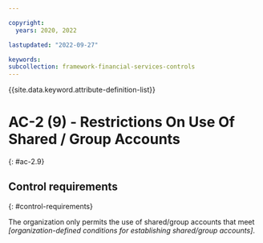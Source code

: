 ```yaml
---

copyright:
  years: 2020, 2022

lastupdated: "2022-09-27"

keywords: 
subcollection: framework-financial-services-controls
---
```


{{site.data.keyword.attribute-definition-list}}

         
# AC-2 (9) - Restrictions On Use Of Shared / Group Accounts
{: #ac-2.9}

## Control requirements
{: #control-requirements}

The organization only permits the use of shared/group accounts that meet _[organization-defined conditions for establishing shared/group accounts]_.



